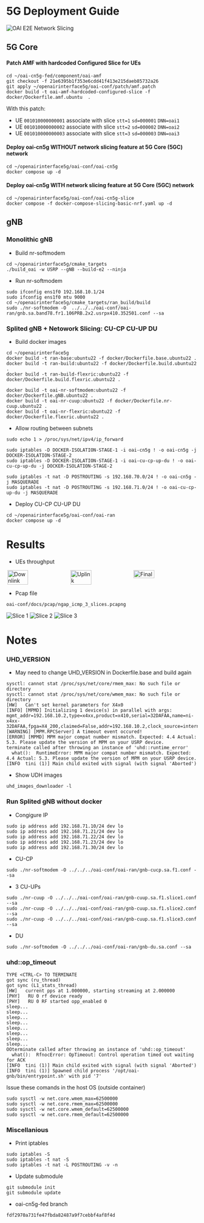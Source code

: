 # 5G Deployment Guide


![OAI E2E Network Slicing](./paper_nw_slicing/OAI_E2E_Network_Slicing.svg)

## 5G Core

#### Patch AMF with hardcoded Configured Slice for UEs
```
cd ~/oai-cn5g-fed/component/oai-amf
git checkout -f 21e6395b1f353e6cdd41f413e215daeb85732a26
git apply ~/openairinterface5g/oai-conf/patch/amf.patch
docker build -t oai-amf-hardcoded-configured-slice -f docker/Dockerfile.amf.ubuntu  .
```
With this patch:
* UE `001010000000001` associate with slice `stt=1` `sd=000001` `DNN=oai1` 
* UE `001010000000002` associate with slice `stt=2` `sd=000002` `DNN=oai2` 
* UE `001010000000003` associate with slice `stt=3` `sd=000003` `DNN=oai3` 

#### Deploy oai-cn5g WITHOUT network slicing feature at 5G Core (5GC) network
```
cd ~/openairinterface5g/oai-conf/oai-cn5g
docker compose up -d
```

#### Deploy oai-cn5g WITH network slicing  feature at 5G Core (5GC) network
```
cd ~/openairinterface5g/oai-conf/oai-cn5g-slice
docker compose -f docker-compose-slicing-basic-nrf.yaml up -d
```

## gNB
### Monolithic gNB

* Build nr-softmodem
```
cd ~/openairinterface5g/cmake_targets
./build_oai -w USRP --gNB --build-e2 --ninja
```
* Run nr-softmodem
```
sudo ifconfig ens1f0 192.168.10.1/24
sudo ifconfig ens1f0 mtu 9000
cd ~/openairinterface5g/cmake_targets/ran_build/build
sudo ./nr-softmodem -O  ../../../oai-conf/oai-ran/gnb.sa.band78.fr1.106PRB.2x2.usrpx410.352501.conf --sa
```

### Splited gNB + Netowork Slicing: CU-CP CU-UP DU

* Build docker images
```
cd ~/openairinterface5g
docker build -t ran-base:ubuntu22 -f docker/Dockerfile.base.ubuntu22 .
docker build -t ran-build:ubuntu22 -f docker/Dockerfile.build.ubuntu22 .
docker build -t ran-build-flexric:ubuntu22 -f docker/Dockerfile.build.flexric.ubuntu22 .

docker build -t oai-nr-softmodem:ubuntu22 -f docker/Dockerfile.gNB.ubuntu22 .
docker build -t oai-nr-cuup:ubuntu22 -f docker/Dockerfile.nr-cuup.ubuntu22 .
docker build -t oai-nr-flexric:ubuntu22 -f docker/Dockerfile.flexric.ubuntu22 .
```

* Allow routing between subnets
````
sudo echo 1 > /proc/sys/net/ipv4/ip_forward

sudo iptables -D DOCKER-ISOLATION-STAGE-1 -i oai-cn5g ! -o oai-cn5g -j DOCKER-ISOLATION-STAGE-2
sudo iptables -D DOCKER-ISOLATION-STAGE-1 -i oai-cu-cp-up-du ! -o oai-cu-cp-up-du -j DOCKER-ISOLATION-STAGE-2

sudo iptables -t nat -D POSTROUTING -s 192.168.70.0/24 ! -o oai-cn5g -j MASQUERADE
sudo iptables -t nat -D POSTROUTING -s 192.168.71.0/24 ! -o oai-cu-cp-up-du -j MASQUERADE
````

* Deploy CU-CP CU-UP DU
```
cd ~/openairinterface5g/oai-conf/oai-ran
docker compose up -d
```

# Results

* UEs throughput

<div style="display: flex; justify-content: center;">
  <img src="./imgs/result_dl.png" alt="Downlink" title="Downlink" style="width:33%;">
  <img src="./imgs/result_ul.png" alt="Uplink" title="Uplink" style="width:33%;">
  <img src="./imgs/result_final.png" alt="Final" title="Final" style="width:33%;">
</div>

* Pcap file
```
oai-conf/docs/pcap/ngap_icmp_3_slices.pcapng
```

![Slice 1](./imgs/result_pcap_slice1.png)
![Slice 2](./imgs/result_pcap_slice2.png)
![Slice 3](./imgs/result_pcap_slice3.png)


# Notes

### UHD_VERSION
* May need to change UHD_VERSION in Dockerfile.base and build again
```
sysctl: cannot stat /proc/sys/net/core/rmem_max: No such file or directory
sysctl: cannot stat /proc/sys/net/core/wmem_max: No such file or directory
[HW]   Can't set kernel parameters for X4x0
[INFO] [MPMD] Initializing 1 device(s) in parallel with args: mgmt_addr=192.168.10.2,type=x4xx,product=x410,serial=32DAFAA,name=ni-x4xx-32DAFAA,fpga=X4_200,claimed=False,addr=192.168.10.2,clock_source=internal,time_source=internal,master_clock_rate=245760000.000000
[WARNING] [MPM.RPCServer] A timeout event occured!
[ERROR] [MPMD] MPM major compat number mismatch. Expected: 4.4 Actual: 5.3. Please update the version of MPM on your USRP device.
terminate called after throwing an instance of 'uhd::runtime_error'
  what():  RuntimeError: MPM major compat number mismatch. Expected: 4.4 Actual: 5.3. Please update the version of MPM on your USRP device.
[INFO  tini (1)] Main child exited with signal (with signal 'Aborted')
```

* Show UDH images
```
uhd_images_downloader -l
```


### Run Splited gNB without docker
* Congigure IP
```
sudo ip address add 192.168.71.10/24 dev lo
sudo ip address add 192.168.71.21/24 dev lo
sudo ip address add 192.168.71.22/24 dev lo
sudo ip address add 192.168.71.23/24 dev lo
sudo ip address add 192.168.71.30/24 dev lo
```

* CU-CP
```
sudo ./nr-softmodem -O ../../../oai-conf/oai-ran/gnb-cucp.sa.f1.conf --sa
```

* 3 CU-UPs
```
sudo ./nr-cuup -O ../../../oai-conf/oai-ran/gnb-cuup.sa.f1.slice1.conf --sa
sudo ./nr-cuup -O ../../../oai-conf/oai-ran/gnb-cuup.sa.f1.slice2.conf --sa
sudo ./nr-cuup -O ../../../oai-conf/oai-ran/gnb-cuup.sa.f1.slice3.conf --sa
```

* DU
```
sudo ./nr-softmodem -O ../../../oai-conf/oai-ran/gnb-du.sa.conf --sa
```

### uhd::op_timeout
```
TYPE <CTRL-C> TO TERMINATE
got sync (ru_thread)
got sync (L1_stats_thread)
[HW]   current pps at 1.000000, starting streaming at 2.000000
[PHY]   RU 0 rf device ready
[PHY]   RU 0 RF started opp_enabled 0
sleep...
sleep...
sleep...
sleep...
sleep...
sleep...
sleep...
sleep...
OOterminate called after throwing an instance of 'uhd::op_timeout'
  what():  RfnocError: OpTimeout: Control operation timed out waiting for ACK
[INFO  tini (1)] Main child exited with signal (with signal 'Aborted')
[INFO  tini (1)] Spawned child process '/opt/oai-gnb/bin/entrypoint.sh' with pid '7'
```

Issue these comands in the host OS (outside container)
```
sudo sysctl -w net.core.wmem_max=62500000
sudo sysctl -w net.core.rmem_max=62500000
sudo sysctl -w net.core.wmem_default=62500000
sudo sysctl -w net.core.rmem_default=62500000
```

### Miscellanious
* Print iptables 
```
sudo iptables -S
sudo iptables -t nat -S
sudo iptables -t nat -L POSTROUTING -v -n
```
* Update submodule
```
git submodule init
git submodule update
```

* oai-cn5g-fed branch
```
fdf2970a731fe47fbda82487a9f7cebbf4af8f4d
```
